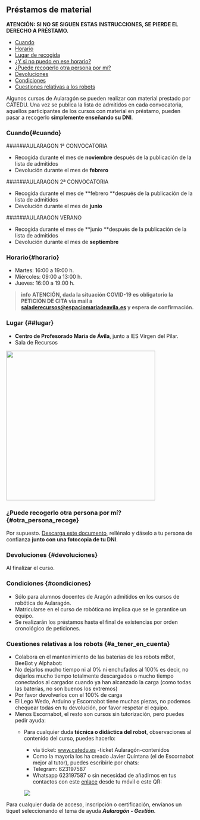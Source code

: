 ## Préstamos de material

**ATENCIÓN: SI NO SE SIGUEN ESTAS INSTRUCCIONES, SE PIERDE EL DERECHO A PRÉSTAMO.**

* [Cuando](#cuando)
* [Horario](#horario)
* [Lugar de recogida](#lugar)
* [¿Y si no puedo en ese horario?](#alternativa)
* [¿Puede recogerlo otra persona por mí?](#otra_persona_recoge)
* [Devoluciones](#devoluciones)
* [Condiciones](#condiciones)
* [Cuestiones relativas a los robots](#a_tener_en_cuenta)

Algunos cursos de Aularagón se pueden realizar con material prestado por CATEDU. Una vez se publica la lista de admitidos en cada convocatoria, aquellos participantes de los cursos con material en préstamo, pueden pasar a recogerlo **simplemente enseñando su DNI**.

### Cuando{#cuando}
######AULARAGON 1ª CONVOCATORIA
* Recogida durante el mes de **noviembre** después de la publicación de la lista de admitidos
* Devolución durante el mes de **febrero**

######AULARAGON 2ª CONVOCATORIA
* Recogida durante el mes de **febrero **después de la publicación de la lista de admitidos
* Devolución durante el mes de **junio**

######AULARAGON VERANO
* Recogida durante el mes de **junio **después de la publicación de la lista de admitidos
* Devolución durante el mes de **septiembre**

### Horario{#horario}

* Martes: 16:00 a 19:00 h.
* Miércoles: 09:00 a 13:00 h.
* Jueves: 16:00 a 19:00 h.

> **info**
>**ATENCIÓN, dada la situación COVID-19 es obligatorio la PETICIÓN DE CITA vía mail a saladerecursos@espaciomariadeavila.es y espera de confirmación.**

### Lugar {##lugar}

* **Centro de Profesorado María de Ávila**, junto a IES Virgen del Pilar.
* Sala de Recursos

<a href="https://goo.gl/maps/b5NwjsyqcRojvknD9"><img src="https://catedu.gitbooks.io/faq-aularagon/content/assets/cifemaubicacion.png" width="400" /></a>

### ¿Puede recogerlo otra persona por mí? {#otra_persona_recoge}

Por supuesto. [Descarga este documento](https://drive.google.com/file/d/1uVmkZDku-b0pfUEHZrZZvqgolZVDheVa/view?usp=sharing), rellénalo y dáselo a tu persona de confianza **junto con una fotocopia de tu DNI**.

### Devoluciones {#devoluciones}

Al finalizar el curso.

### Condiciones {#condiciones}

* Sólo para alumnos docentes de Aragón admitidos en los cursos de robótica de Aularagón.
* Matricularse en el curso de robótica no implica que se le garantice un equipo.
* Se realizarán los préstamos hasta el final de existencias por orden cronológico de peticiones.

### Cuestiones relativas a los robots {#a_tener_en_cuenta}

* Colabora en el mantenimiento de las baterías de los robots mBot, BeeBot y Alphabot:
* No dejarlos mucho tiempo ni al 0% ni enchufados al 100% es decir, no dejarlos mucho tiempo totalmente descargados o mucho tiempo conectados al cargador cuando ya han alcanzado la carga (como todas las baterías, no son buenos los extremos) 
* Por favor devolverlos con el 100% de carga
* El Lego Wedo, Arduino y Escornabot tiene muchas piezas, no podemos chequear todas en tu devolución, por favor respetar el equipo.
* Menos Escornabot, el resto son cursos sin tutorización, pero puedes pedir ayuda:
  * Para cualquier duda **técnica o didáctica del robot**, observaciones al contenido del curso, puedes hacerlo:
    * via ticket: www.catedu.es -ticket Aularagón-contenidos
    *  Como la mayoría los ha creado Javier Quintana (el de Escornabot mejor al tutor), puedes escribirle por chats: 
      - Telegram: 623197587
      - Whatsapp  623197587 o sin necesidad de añadirnos en tus contactos con este [enlace](https://api.whatsapp.com/send?phone=34623197587) desde tu móvil o este QR:
      
      ![](http://web.catedu.es/webcatedu/images/Unitag_QRCode_1557133418259.png)

Para cualquier duda de acceso, inscripción o certificación, envíanos un tiquet seleccionando el tema de ayuda _**Aularagón - Gestión**_.
